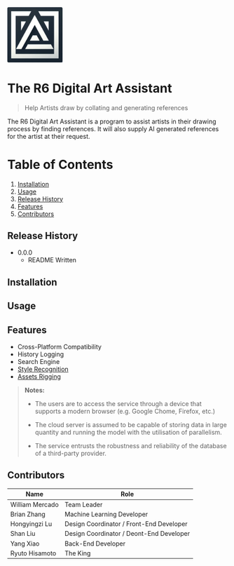 <img src = images/favicon.jpg alt = "The R6 Logo" width = 25%>

# The R6 Digital Art Assistant

> Help Artists draw by collating and generating references

The R6 Digital Art Assistant is a program to assist artists in their drawing process by finding references. It will also supply AI generated references for the artist at their request.

# Table of Contents

1. [Installation](https://youtu.be/dQw4w9WgXcQ?si=2zxHFcytbqTuiOju)
2. [Usage](https://youtu.be/dQw4w9WgXcQ?si=2zxHFcytbqTuiOju)
3. [Release History](#release-history)
4. [Features](#features)
5. [Contributors](#contributors)

## Release History

* 0.0.0
    * README Written

## Installation

## Usage

## Features

* Cross-Platform Compatibility
* History Logging
* Search Engine
* [Style Recognition](/controlnet/controlnet_outline#style-recognition)
* [Assets Rigging](/controlnet/controlnet_outline.md#assets-rigging)

> **Notes:**
>
> * The users are to access the service through a device that supports a modern browser (e.g. Google Chome, Firefox, etc.)
>
> * The cloud server is assumed to be capable of storing data in large quantity and running the model with the utilisation of parallelism.
>
> * The service entrusts the robustness and reliability of the database of a third-party provider.

## Contributors

| Name | Role |
| ----| ---- |
| William Mercado | Team Leader |
| Brian Zhang | Machine Learning Developer |
| Hongyingzi Lu | Design Coordinator / Front-End Developer |
| Shan Liu | Design Coordinator / Deont-End Developer |
| Yang Xiao | Back-End Developer |
| Ryuto Hisamoto | The King |